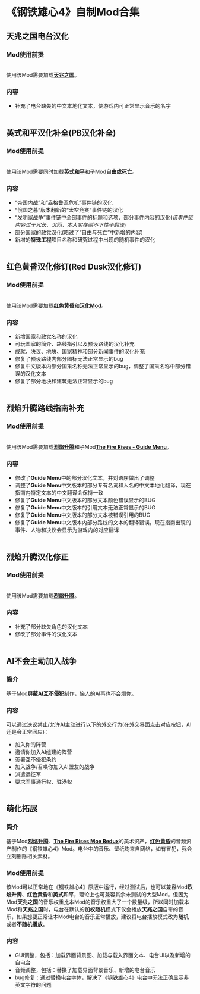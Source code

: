 # 《钢铁雄心4》自制Mod合集

## **天兆之国电台汉化**
### Mod使用前提
<br>使用该Mod需要加载[**天兆之国**](https://steamcommunity.com/sharedfiles/filedetails/?id=3018869743)。</br>
### 内容
- 补充了电台缺失的中文本地化文本，使游戏内可正常显示音乐的名字
<br></br>

## **英式和平汉化补全(PB汉化补全)**
### Mod使用前提
<br>使用该Mod需要同时加载[**英式和平**](https://steamcommunity.com/sharedfiles/filedetails/?id=2792132018)和子Mod[**自由或死亡**](https://steamcommunity.com/sharedfiles/filedetails/?id=3071559334)。</br>
### 内容
- “帝国内战”和“盎格鲁瓦危机”事件链的汉化
- “俄国之暮”版本翻新的“太空竞赛”事件链的汉化
- “发明家战争”事件链中全部事件的标题和选项、部分事件内容的汉化(*该事件链内容过于冗长、沉闷，本人实在耐不下性子翻译*)
- 部分国家的政党汉化(略过了“自由与死亡”中新增的内容)
- 新增的**特殊工程**项目名称和研究过程中出现的随机事件的汉化
<br></br>

## **红色黄昏汉化修订(Red Dusk汉化修订)**
### Mod使用前提
<br>使用该Mod需要加载[**红色黄昏**](https://steamcommunity.com/sharedfiles/filedetails/?id=3314680066)和[**汉化Mod**](https://steamcommunity.com/sharedfiles/filedetails/?id=3312702386)。</br>
### 内容
- 新增国家和政党名称的汉化
- 可玩国家的简介、路线指引以及预设路线的汉化补充
- 成就、决议、地块、国家精神和部分新闻事件的汉化补充
- 修复了预设路线内部分图标无法正常显示的bug
- 修复中文版本内部分国策名称无法正常显示的bug，调整了国策名称中部分错误的汉化文本
- 修复了部分地块和建筑无法正常显示的bug
<br></br>

## **烈焰升腾路线指南补充**
### Mod使用前提
<br>使用该Mod需要加载[**烈焰升腾**](https://steamcommunity.com/sharedfiles/filedetails/?id=3350890356)和子Mod[**The Fire Rises - Guide Menu**](https://steamcommunity.com/sharedfiles/filedetails/?id=3495492881)。</br>
### 内容
- 修改了**Guide Menu**中的部分汉化文本，并对语序做出了调整
- 调整了**Guide Menu**中文版本的部分专有名词和人名的中文本地化翻译，现在指南内特定文本的中文翻译会保持一致
- 修复了**Guide Menu**中文版本的部分文本颜色错误显示的BUG
- 修复了**Guide Menu**中文版本的引用文本无法正常显示的BUG
- 修复了**Guide Menu**中文版本的部分文本被错误引用的BUG
- 修复了**Guide Menu**中文版本内部分路线的文本的翻译错误，现在指南出现的事件、人物和决议会显示为游戏内的对应翻译
<br></br>

## **烈焰升腾汉化修正**
### Mod使用前提
<br>使用该Mod需要加载[**烈焰升腾**](https://steamcommunity.com/sharedfiles/filedetails/?id=3350890356)。</br>
### 内容
- 补充了部分缺失角色的汉化文本
- 修改了部分事件的汉化文本
<br></br>

## **AI不会主动加入战争**
### 简介
基于Mod[**屏蔽AI互不侵犯**](https://steamcommunity.com/sharedfiles/filedetails/?id=2384593330)制作，恼人的AI再也不会烦你。
### 内容
可以通过决议禁止/允许AI主动进行以下的外交行为(在外交界面点击对应按钮，AI还是会正常回应)：
- 加入你的阵营
- 邀请你加入AI组建的阵营
- 签署互不侵犯条约
- 加入战争/召唤你加入AI盟友的战争
- 派遣远征军
- 要求军事通行权、驻港权
<br></br>


## 萌化拓展
### 简介
基于Mod[**烈焰升腾**](https://steamcommunity.com/sharedfiles/filedetails/?id=3350890356)、[**The Fire Rises Moe Redux**](https://steamcommunity.com/sharedfiles/filedetails/?id=3360761105)的美术资产，[**红色黄昏**](https://steamcommunity.com/sharedfiles/filedetails/?id=3314680066)的音频资产制作的《钢铁雄心4》Mod。电台中的音乐、壁纸均来自网络，如有冒犯，我会立刻删除相关素材。
### Mod使用前提
该Mod可以正常地在《钢铁雄心4》原版中运行，经过测试后，也可以兼容Mod**烈焰升腾**、**红色黄昏**和**英式和平**，理论上也可兼容其余未测试的大型Mod。但因为Mod**天兆之国**的音乐权重比本Mod的音乐权重大了一个数量级，所以同时加载本Mod和**天兆之国**时，电台在默认的**加权随机**模式下仅会播放**天兆之国**自带的音乐，如果想要正常让本Mod电台的音乐正常播放，建议将电台播放模式改为**随机**或者**不随机播放**。
### 内容
- GUI调整，包括：加载界面背景图、加载与载入界面文本、电台UI以及新增的自电台
- 音频调整，包括：替换了加载界面背景音乐、新增的电台音乐
- bug修复：通过替换电台字体，解决了《钢铁雄心4》电台中无法正确显示非英文字符的问题

